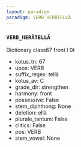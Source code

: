 ```yaml
---
layout: paradigm
paradigm: VERB_HERÄTELLÄ
---
```

### ` VERB_HERÄTELLÄ `

Dictionary class67 front l 0t
* kotus_tn: 67
* upos: VERB
* suffix_regex: tellä
* kotus_av: C
* grade_dir: strengthen
* harmony: front
* possessive: False
* stem_diphthong: None
* deletion: ellä
* plurale_tantum: False
* clitics: False
* pos: VERB
* stem_vowel: None
